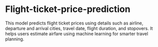 # Flight-ticket-price-prediction
This model predicts flight ticket prices using details such as airline, departure and arrival cities, travel date, flight duration, and stopovers. It helps users estimate airfare using machine learning for smarter travel planning.
